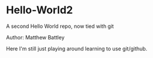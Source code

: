 # Hello-World2
A second Hello World repo, now tied with git

Author: Matthew Battley

Here I'm still just playing around learning to use git/github.
